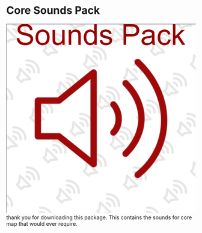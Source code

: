 # Core Sounds Pack
![IMAGE](pack-icon.png)
thank you for downloading this package.
This contains the sounds for core map that would ever require.
